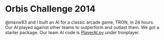 Orbis Challenge 2014
==================
@maxw83 and I built an AI for a classic arcade game, TRON, in 24 hours. Our AI played against other teams to outperform and outlast them. We got a starter package. Our team AI code is [PlayerAI.py](https://github.com/julytn/OrbisChallenge2014/blob/master/tronplayer/PlayerAI.py) under tronplayer.
